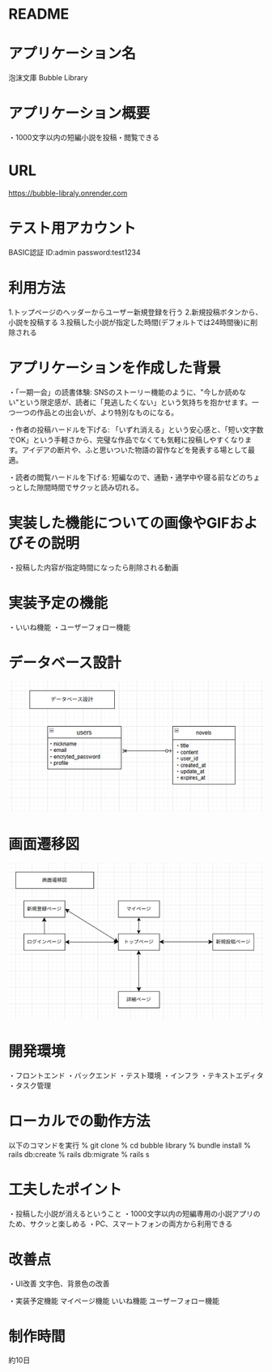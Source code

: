 # README
# アプリケーション名
泡沫文庫
Bubble Library

# アプリケーション概要
・1000文字以内の短編小説を投稿・閲覧できる

# URL
https://bubble-libraly.onrender.com

# テスト用アカウント
BASIC認証
ID:admin
password:test1234

# 利用方法
 1.トップページのヘッダーからユーザー新規登録を行う
 2.新規投稿ボタンから、小説を投稿する
 3.投稿した小説が指定した時間(デフォルトでは24時間後)に削除される

# アプリケーションを作成した背景
・「一期一会」の読書体験:
  SNSのストーリー機能のように、"今しか読めない"という限定感が、読者に「見逃したくない」という気持ちを抱かせます。一つ一つの作品との出会いが、より特別なものになる。

・作者の投稿ハードルを下げる:
  「いずれ消える」という安心感と、「短い文字数でOK」という手軽さから、完璧な作品でなくても気軽に投稿しやすくなります。アイデアの断片や、ふと思いついた物語の習作などを発表する場として最適。

・読者の閲覧ハードルを下げる:
  短編なので、通勤・通学中や寝る前などのちょっとした隙間時間でサクッと読み切れる。

# 実装した機能についての画像やGIFおよびその説明
・投稿した内容が指定時間になったら削除される動画

# 実装予定の機能
・いいね機能
・ユーザーフォロー機能

# データベース設計
![alt text](image.png)
# 画面遷移図
![alt text](image-1.png)
# 開発環境
 ・フロントエンド
 ・バックエンド
 ・テスト環境
 ・インフラ
 ・テキストエディタ
 ・タスク管理

# ローカルでの動作方法
以下のコマンドを実行
% git clone 
% cd bubble library
% bundle install
% rails db:create
% rails db:migrate
% rails s

# 工夫したポイント
・投稿した小説が消えるということ
・1000文字以内の短編専用の小説アプリのため、サクッと楽しめる
・PC、スマートフォンの両方から利用できる

# 改善点
 ・UI改善
   文字色、背景色の改善

 ・実装予定機能
   マイページ機能
   いいね機能
   ユーザーフォロー機能

# 制作時間
 約10日


